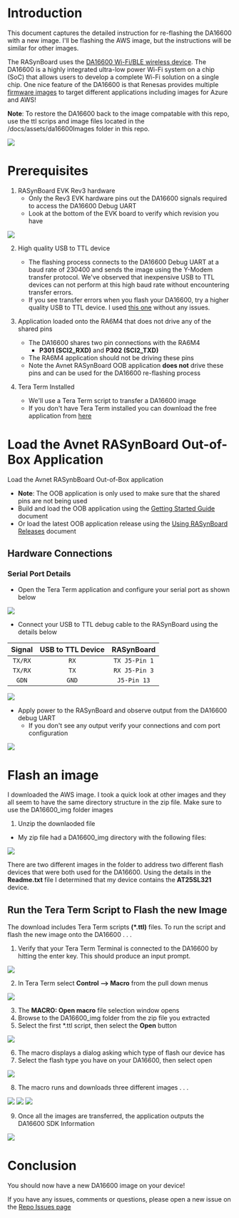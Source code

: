 # Introduction

This document captures the detailed instruction for re-flashing the DA16600 with a new image.  I'll be flashing the AWS image, but the instructions will be similar for other images.

The RASynBoard uses the [DA16600 Wi-Fi/BLE wireless device](https://www.renesas.com/us/en/products/wireless-connectivity/wi-fi/low-power-wi-fi/da16600mod-ultra-low-power-wi-fi-bluetooth-low-energy-combo-modules-battery-powered-iot-devices).  The DA16600 is a highly integrated ultra-low power Wi-Fi system on a chip (SoC) that allows users to develop a complete Wi-Fi solution on a single chip. One nice feature of the DA16600 is that Renesas provides multiple [firmware images](https://www.renesas.com/us/en/products/wireless-connectivity/wi-fi/low-power-wi-fi/da16200-ultra-low-power-wi-fi-soc-battery-powered-iot-devices) to target different applications including images for Azure and AWS!

**Note**: To restore the DA16600 back to the image compatable with this repo, use the ttl scrips and image files located in the /docs/assets/da16600Images folder in this repo.

![](./assets/images/da16600_1.jpg "")

# Prerequisites

1. RASynBoard EVK Rev3 hardware
    - Only the Rev3 EVK hardware pins out the DA16600 signals required to access the DA16600 Debug UART
    - Look at the bottom of the EVK board to verify which revision you have

![](./assets/images/da16600_2.jpg "")

2. High quality USB to TTL device

    - The flashing process connects to the DA16600 Debug UART at a baud rate of 230400 and sends the image using the Y-Modem transfer protocol.  We've observed that inexpensive USB to TTL devices can not perform at this high baud rate without encountering transfer errors.
    - If you see transfer errors when you flash your DA16600, try a higher quality USB to TTL device.  I used [this one]((https://www.adafruit.com/product/954)) without any issues.

3. Application loaded onto the RA6M4 that does not drive any of the shared pins

    - The DA16600 shares two pin connections with the RA6M4
        - **P301 (SCI2_RXD)** and **P302 (SCI2_TXD)**
    - The RA6M4 application should not be driving these pins
    - Note the Avnet RASynBoard OOB application **does not** drive these pins and can be used for the DA16600 re-flashing process

5. Tera Term Installed
    - We'll use a Tera Term script to transfer a DA16600 image
    - If you don't have Tera Term installed you can download the free application from [here](https://osdn.net/dl/ttssh2/teraterm-4.106.exe)

# Load the Avnet RASynBoard Out-of-Box Application

Load the Avnet RASynbBoard Out-of-Box application

- **Note**: The OOB application is only used to make sure that the shared pins are not being used
- Build and load the OOB application using the [Getting Started Guide](RASyBoardGettingStarted.md) document
- Or load the latest OOB application release using the [Using RASynBoard Releases](UsingRASynbBoardReleases.md) document

## Hardware Connections

### Serial Port Details

- Open the Tera Term application and configure your serial port as shown below

![](./assets/images/da16600_4.jpg "")

- Connect your USB to TTL debug cable to the RASynBoard using the details below

| Signal | USB to TTL Device | RASynBoard |
|:-------:|:-------------------:|:-----------:|
| `TX/RX`  | `RX` | `TX J5-Pin 1` |
| `TX/RX`  | `TX` | `RX J5-Pin 3` |
| `GDN`    | `GND` | `J5-Pin 13` |

![](./assets/images/da16600_3.jpg "")

- Apply power to the RASynBoard and observe output from the DA16600 debug UART
    - If you don't see any output verify your connections and com port configuration

![](./assets/images/da16600_5.jpg "")

# Flash an image

I downloaded the AWS image.  I took a quick look at other images and they all seem to have the same directory structure in the zip file.  Make sure to use the DA16600_img folder images 

1. Unzip the downlaoded file

- My zip file had a DA16600_img directory with the following files:

![](./assets/images/da16600_6.jpg "")

There are two different images in the folder to address two different flash devices that were both used for the DA16600.  Using the details in the **Readme.txt** file I determined that my device contains the **AT25SL321** device.  

## Run the Tera Term Script to Flash the new Image

The download includes Tera Term scripts **(*.ttl)** files.  To run the script and flash the new image onto the DA16600 . . .

1. Verify that your Tera Term Terminal is connected to the DA16600 by hitting the enter key.  This should produce an input prompt.

![](./assets/images/da16600_7.jpg "")

2. In Tera Term select **Control --> Macro** from the pull down menus

![](./assets/images/da16600_8.jpg "")

3. The **MACRO: Open macro** file selection window opens
4. Browse to the DA16600_img folder from the zip file you extracted
5. Select the first *.ttl script, then select the **Open** button

![](./assets/images/da16600_9.jpg "")

6. The macro displays a dialog asking which type of flash our device has
7. Select the flash type you have on your DA16600, then select open

![](./assets/images/da16600_10.jpg "")

8. The macro runs and downloads three different images . . . 

![](./assets/images/da16600_11.jpg "")
![](./assets/images/da16600_12.jpg "")
![](./assets/images/da16600_13.jpg "")

9. Once all the images are transferred, the application outputs the DA16600 SDK Information

![](./assets/images/da16600_14.jpg "")

# Conclusion

You should now have a new DA16600 image on your device!

If you have any issues, comments or questions, please open a new issue on the [Repo Issues page](https://github.com/Avnet/RASynBoard-Out-of-Box-Demo/issues)

